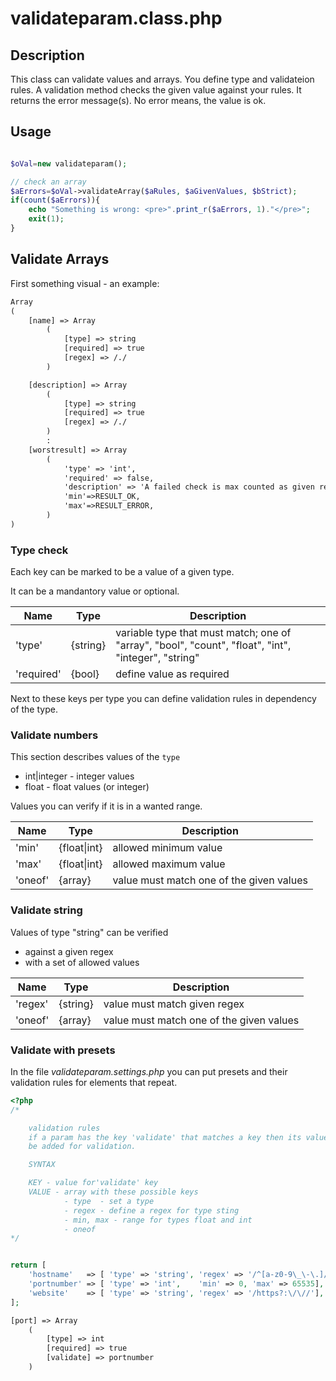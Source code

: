 # validateparam.class.php

## Description

This class can validate values and arrays.
You define type and validateion rules. A validation method checks the given value against your rules. It returns the error message(s). No error means, the value is ok.

## Usage

```php

$oVal=new validateparam();

// check an array
$aErrors=$oVal->validateArray($aRules, $aGivenValues, $bStrict);
if(count($aErrors)){
    echo "Something is wrong: <pre>".print_r($aErrors, 1)."</pre>";
    exit(1);
}
```

## Validate Arrays

First something visual - an example:

```txt
Array
(
    [name] => Array
        (
            [type] => string
            [required] => true
            [regex] => /./
        )

    [description] => Array
        (
            [type] => string
            [required] => true
            [regex] => /./
        )
        :
    [worstresult] => Array
        (
            'type' => 'int',
            'required' => false,
            'description' => 'A failed check is max counted as given result. Use it on not required but optional checks',
            'min'=>RESULT_OK,
            'max'=>RESULT_ERROR,
        )
)
```


### Type check

Each key can be marked to be a value of a given type.

It can be a mandantory value or optional.

| Name       | Type       | Description
|--          |--          |--
| 'type'     | {string}   | variable type that must match; one of "array", "bool", "count", "float", "int", "integer", "string"
| 'required' | {bool}     | define value as required

Next to these keys per type you can define validation rules in dependency of the type.

### Validate numbers

This section describes values of the `type`

* int|integer - integer values
* float - float values (or integer)

Values you can verify if it is in a wanted range.

| Name       | Type         | Description
|--          |--            |--
| 'min'      | {float\|int} | allowed minimum value
| 'max'      | {float\|int} | allowed maximum value
| 'oneof'    | {array}      | value must match one of the given values

### Validate string

Values of type "string" can be verified

* against a given regex
* with a set of allowed values

| Name       | Type         | Description
|--          |--            |--
| 'regex'    | {string}     | value must match given regex
| 'oneof'    | {array}      | value must match one of the given values

### Validate with presets

In the file *validateparam.settings.php* you can put presets and their validation rules for elements that repeat.

```php
<?php
/*

    validation rules 
    if a param has the key 'validate' that matches a key then its values will
    be added for validation.

    SYNTAX

    KEY - value for'validate' key
    VALUE - array with these possible keys
            - type  - set a type
            - regex - define a regex for type sting
            - min, max - range for types float and int
            - oneof
*/


return [
    'hostname'   => [ 'type' => 'string', 'regex' => '/^[a-z0-9\_\-\.]/i'],
    'portnumber' => [ 'type' => 'int',    'min' => 0, 'max' => 65535],
    'website'    => [ 'type' => 'string', 'regex' => '/https?:\/\//'],
];
```

```txt
[port] => Array
    (
        [type] => int
        [required] => true
        [validate] => portnumber
    )
```
